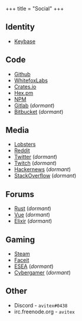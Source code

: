 +++
title = "Social"
+++

## Identity

- [Keybase](https://keybase.io/avitex)

## Code

- [Github](https://github.com/avitex)
- [WhitefoxLabs](https://git.wfx.es/avitex)
- [Crates.io](https://crates.io/users/avitex)
- [Hex.pm](https://hex.pm/users/avitex)
- [NPM](https://www.npmjs.com/~avitex)
- [Gitlab](https://gitlab.com/avitex) (_dormant_)
- [Bitbucket](https://bitbucket.com/avitex) (_dormant_)

## Media

- [Lobsters](https://lobste.rs/u/avitex)
- [Reddit](https://reddit.com/u/theavitex)
- [Twitter](https://twitter.com/theavitex) (_dormant_)
- [Twitch](https://twitch.com/theavitex) (_dormant_)
- [Hackernews](https://news.ycombinator.com/user?id=avitex) (_dormant_)
- [StackOverflow](https://stackoverflow.com/users/605191/avitex) (_dormant_)

## Forums

- [Rust](https://users.rust-lang.org/u/avitex) (_dormant_)
- [Vue](https://forum.vuejs.org/u/avitex) (_dormant_)
- [Elixir](https://elixirforum.com/u/avitex) (_dormant_)

## Gaming

- [Steam](https://steamcommunity.com/id/avitex)
- [Faceit](https://www.faceit.com/en/players/avitex)
- [ESEA](https://play.esea.net/users/680258) (_dormant_)
- [Cybergamer](https://www.cybergamer.com/profile/246296/avitex/) (_dormant_)

## Other

- Discord - `avitex#0438`
- irc.freenode.org - `avitex`